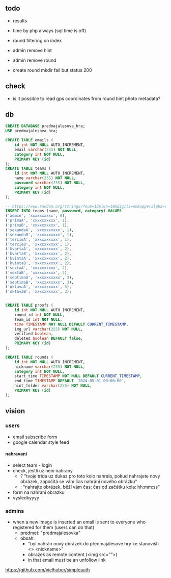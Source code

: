 ## todo

- results
- time by php always (sql time is off)
- round filtering on index
- admin remove hint
- admin remove round

- create round mkdir fail but status 200


## check

- is it possible to read gps coordinates from round hint photo metadata?

## db

```sql
CREATE DATABASE predmajalesova_hra;
USE predmajalesova_hra;

CREATE TABLE emails (
    id int NOT NULL AUTO_INCREMENT,
    email varchar(255) NOT NULL,
    category int NOT NULL,
    PRIMARY KEY (id)
);
CREATE TABLE teams (
    id int NOT NULL AUTO_INCREMENT,
    name varchar(255) NOT NULL,
    password varchar(255) NOT NULL,
    category int NOT NULL,
    PRIMARY KEY (id)
);

-- https://www.random.org/strings/?num=12&len=10&digits=on&upperalpha=on&loweralpha=on&unique=on&format=plain&rnd=new
INSERT INTO teams (name, password, category) VALUES
('admin', 'xxxxxxxxxx', 0),
('primaA', 'xxxxxxxxxx', 1),
('primaB', 'xxxxxxxxxx', 1),
('sekundaA', 'xxxxxxxxxx', 1),
('sekundaB', 'xxxxxxxxxx', 1),
('tercieA', 'xxxxxxxxxx', 1),
('tercieB', 'xxxxxxxxxx', 1),
('kvartaA', 'xxxxxxxxxx', 2),
('kvartaB', 'xxxxxxxxxx', 2),
('kvintaA', 'xxxxxxxxxx', 2),
('kvintaB', 'xxxxxxxxxx', 2),
('sextaA', 'xxxxxxxxxx', 2),
('sextaB', 'xxxxxxxxxx', 2),
('septimaA', 'xxxxxxxxxx', 3),
('septimaB', 'xxxxxxxxxx', 3),
('oktavaA', 'xxxxxxxxxx', 3),
('oktavaB', 'xxxxxxxxxx', 3);


CREATE TABLE proofs (
    id int NOT NULL AUTO_INCREMENT,
    round_id int NOT NULL,
    team_id int NOT NULL,
    time TIMESTAMP NOT NULL DEFAULT CURRENT_TIMESTAMP,
    img_url varchar(255) NOT NULL,
    verified boolean,
    deleted boolean DEFAULT false,
    PRIMARY KEY (id)
);

CREATE TABLE rounds (
    id int NOT NULL AUTO_INCREMENT,
    nickname varchar(255) NOT NULL,
    category int NOT NULL,
    start_time TIMESTAMP NOT NULL DEFAULT CURRENT_TIMESTAMP,
    end_time TIMESTAMP DEFAULT '2024-05-01 00:00:00',
    hint_folder varchar(255) NOT NULL,
    PRIMARY KEY (id)
);
```

## vision

### users

- email subscribe form
- google calendar style feed

#### nahravani

- select team - login
- check, jestli uz neni nahrany
  - ? "tvoje trida uz dukaz pro toto kolo nahrala, pokud nahrajete nový obrázek, započítá se vám čas nahrání nového obrázku"
  - : "nahrajte obrázek, běží vám čas; čas od začátku kola: hh:mm:ss"
- form na nahrani obrazku
- vysledkyyyy

### admins

- when a new image is inserted an email is sent to everyone who registered for them (users can do that)
  - predmet: "predmajalesovka"
  - obsah:
    - "byl nahrán nový obrázek do předmajálesové hry ke stanovišti \<\> \<nickname\>"
    - obrazek as remote content (\<img src=""\>)
    - in that email must be an unfollow link

https://github.com/vielhuber/simpleauth

